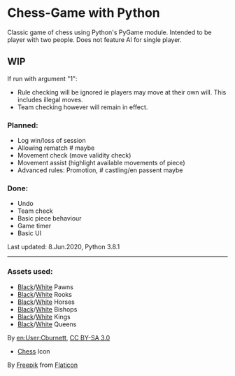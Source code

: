 # Chess-Game with Python

Classic game of chess using Python's PyGame module. Intended to be player with two people. Does not feature AI for single player.

## WIP 

If run with argument "1":
- Rule checking will be ignored ie players may move at their own will. This includes illegal moves.
- Team checking however will remain in effect.

### Planned:
- Log win/loss of session
- Allowing rematch # maybe
- Movement check (move validity check)
- Movement assist (highlight available movements of piece)
- Advanced rules: Promotion, # castling/en passent maybe

### Done:
- Undo
- Team check
- Basic piece behaviour
- Game timer
- Basic UI

Last updated: 8.Jun.2020, Python 3.8.1

--------------------------------------------------------------
### Assets used:
- [Black][1]/[White][2] Pawns
- [Black][3]/[White][4] Rooks
- [Black][5]/[White][6] Horses
- [Black][7]/[White][8] Bishops
- [Black][9]/[White][10] Kings
- [Black][11]/[White][12] Queens

By [en:User:Cburnett](https://en.wikipedia.org/wiki/User:Cburnett), [CC BY-SA 3.0](https://creativecommons.org/licenses/by-sa/3.0)
- [Chess][13] Icon

By [Freepik](https://www.flaticon.com/authors/freepik) from [Flaticon](https://www.flaticon.com/)

[1]: <https://commons.wikimedia.org/w/index.php?curid=20363782>
[2]: <https://commons.wikimedia.org/w/index.php?curid=20363783>
[3]: <https://commons.wikimedia.org/w/index.php?curid=20363786>
[4]: <https://commons.wikimedia.org/w/index.php?curid=20363775>
[5]: <https://commons.wikimedia.org/w/index.php?curid=20363780>
[6]: <https://commons.wikimedia.org/w/index.php?curid=20363781>
[7]: <https://commons.wikimedia.org/w/index.php?curid=20363776>
[8]: <https://commons.wikimedia.org/w/index.php?curid=20363777>
[9]: <https://commons.wikimedia.org/w/index.php?curid=20363778>
[10]: <https://commons.wikimedia.org/w/index.php?curid=20363779>
[11]: <https://commons.wikimedia.org/w/index.php?curid=20363784>
[12]: <https://commons.wikimedia.org/w/index.php?curid=20363785>
[13]: <https://www.flaticon.com/free-icon/chess-piece_2964865>
